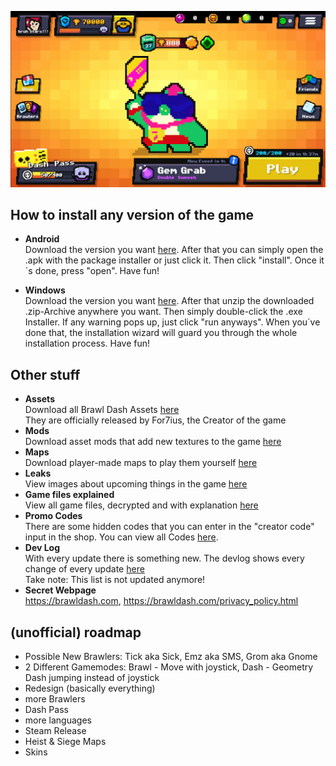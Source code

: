 <p align="center">
  <img src="/image.png">
</p>

## How to install any version of the game
- **Android** \
  Download the version you want [here](/versions/android/). After that you can simply open the .apk with the package installer or just click it. Then click "install". Once it´s done, press "open". Have fun!

- **Windows** \
  Download the version you want [here](/versions/windows/). After that unzip the downloaded .zip-Archive anywhere you want. Then simply double-click the .exe Installer. If any warning pops up, just click "run anyways". When you´ve done that, the installation wizard will guard you through the whole installation process. Have fun!

## Other stuff
- **Assets** \
  Download all Brawl Dash Assets [here](https://drive.google.com/file/d/15vg-USwDteXZNii1q0q4F_CDHNCjM2dB/view)  
  They are officially released by For7ius, the Creator of the game
- **Mods** \
  Download asset mods that add new textures to the game [here](/mods/)
- **Maps** \
  Download player-made maps to play them yourself [here](/maps/)
- **Leaks** \
  View images about upcoming things in the game [here](/leaks/)
- **Game files explained** \
  View all game files, decrypted and with explanation [here](Game_files.md)
- **Promo Codes** \
  There are some hidden codes that you can enter in the "creator code" input in the shop. You can view all Codes [here](/PromoCodes.png).
- **Dev Log** \
  With every update there is something new. The devlog shows every change of every update [here](/BrawlDashDevLog.docx) \
  Take note: This list is not updated anymore!
- **Secret Webpage** \
  https://brawldash.com, https://brawldash.com/privacy_policy.html

## (unofficial) roadmap
- Possible New Brawlers:
Tick aka Sick, Emz aka SMS, Grom aka Gnome
- 2 Different Gamemodes:
Brawl - Move with joystick, Dash - Geometry Dash jumping instead of joystick
- Redesign (basically everything)
- more Brawlers
- Dash Pass
- more languages
- Steam Release 
- Heist & Siege Maps
- Skins
